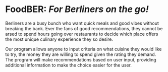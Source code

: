 # FoodBER: *For Berliners on the go!*
Berliners are a busy bunch who want quick meals and good vibes without breaking the bank. Ever the fans of good recommendations, they cannot be arsed to spend hours going over restaurants to decide which place offers the most unique culinary experience they so desire. 

Our program allows anyone to input criteria on what cuisine they would like to try, the money they are willing to spend given the rating they demand. The program will make recommendations based on user input, providing additional information to make the choice easier for the user.
